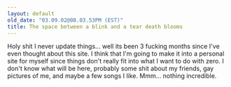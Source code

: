 ```yaml
---
layout: default
old_date: "03.09.02@08.03.53PM (EST)"
title: The space between a blink and a tear death blooms
---
```


Holy shit I never update things... well its been 3 fucking months since I've
even thought about this site. I think that I'm going to make it into a
personal site for myself since things don't really fit into what I want to do
with zero. I don't know what will be here, probably some shit about my
friends, gay pictures of me, and maybe a few songs I like. Mmm... nothing
incredible.
